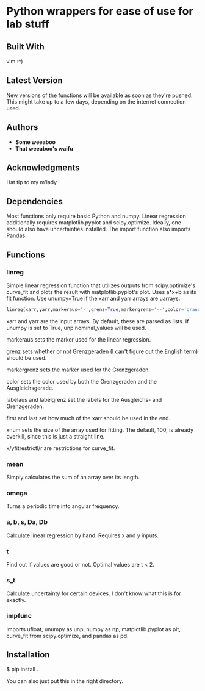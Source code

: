 # Python wrappers for ease of use for lab stuff

## Built With

vim :^)

## Latest Version

New versions of the functions will be available as soon as they're pushed. This might take up to a few days, depending on the internet connection used.

## Authors

* **Some weeaboo**
* **That weeaboo's waifu**

## Acknowledgments

Hat tip to my m'lady

## Dependencies

Most functions only require basic Python and numpy. Linear regression additionally requires matplotlib.pyplot and scipy.optimize. Ideally, one should also have uncertainties installed. The import function also imports Pandas.

## Functions

### linreg

Simple linear regression function that utilizes outputs from scipy.optimize's curve_fit and plots the result with matplotlib.pyplot's plot. Uses a*x+b as its fit function. Use unumpy=True if the xarr and yarr arrays are uarrays.

````python
linreg(xarr,yarr,markeraus='-',grenz=True,markergrenz='--',color='orange',labelaus='Lineare Regression',labelgrenz=None,unumpy=False,first=0,last=-1,xnum=100,xfitrestrictl=None,xfitrestrictr=None,yfitrestrictl=None,yfitrestrictr=None,subplot=None)
````

xarr and yarr are the input arrays. By default, these are parsed as lists. If unumpy is set to True, unp.nominal_values will be used.

markeraus sets the marker used for the linear regression.

grenz sets whether or not Grenzgeraden (I can't figure out the English term) should be used.

markergrenz sets the marker used for the Grenzgeraden.

color sets the color used by both the Grenzgeraden and the Ausgleichsgerade.

labelaus and labelgrenz set the labels for the Ausgleichs- and Grenzgeraden.

first and last set how much of the xarr should be used in the end.

xnum sets the size of the array used for fitting. The default, 100, is already overkill, since this is just a straight line.

x/yfitrestrictl/r are restrictions for curve_fit.

### mean

Simply calculates the sum of an array over its length.

### omega

Turns a periodic time into angular frequency.

### a, b, s, Da, Db

Calculate linear regression by hand. Requires x and y inputs.

### t

Find out if values are good or not. Optimal values are t < 2.

### s_t

Calculate uncertainty for certain devices. I don't know what this is for exactly.

### impfunc

Imports ufloat, unumpy as unp, numpy as np, matplotlib.pyplot as plt, curve_fit from scipy.optimize, and pandas as pd.

## Installation

$ pip install .

You can also just put this in the right directory.
